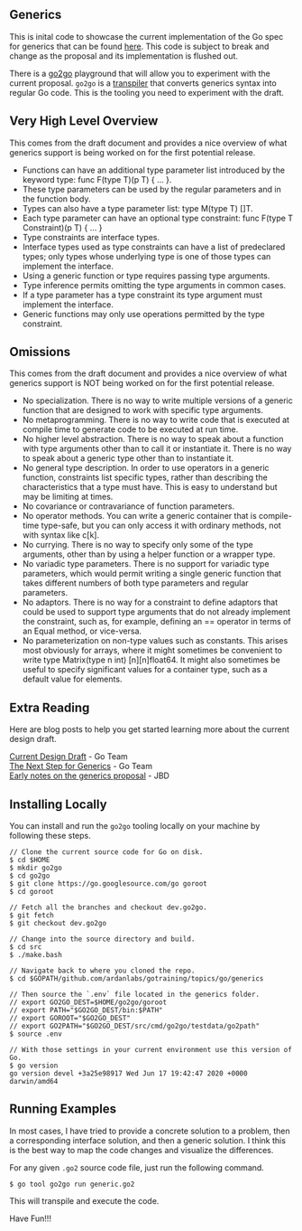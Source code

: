 ## Generics

This is inital code to showcase the current implementation of the Go spec for generics that can be found [here](https://go.googlesource.com/proposal/+/refs/heads/master/design/go2draft-type-parameters.md). This code is subject to break and change as the proposal and its implementation is flushed out.

There is a [go2go](https://go2goplay.golang.org/) playground that will allow you to experiment with the current proposal. `go2go` is a [transpiler](https://en.wikipedia.org/wiki/Source-to-source_compiler) that converts generics syntax into regular Go code. This is the tooling you need to experiment with the draft.

## Very High Level Overview

This comes from the draft document and provides a nice overview of what generics support is being worked on for the first potential release.

* Functions can have an additional type parameter list introduced by the keyword type: func F(type T)(p T) { ... }.
* These type parameters can be used by the regular parameters and in the function body.
* Types can also have a type parameter list: type M(type T) []T.
* Each type parameter can have an optional type constraint: func F(type T Constraint)(p T) { ... }
* Type constraints are interface types.
* Interface types used as type constraints can have a list of predeclared types; only types whose underlying type is one of those types can implement the interface.
* Using a generic function or type requires passing type arguments.
* Type inference permits omitting the type arguments in common cases.
* If a type parameter has a type constraint its type argument must implement the interface.
* Generic functions may only use operations permitted by the type constraint.

## Omissions

This comes from the draft document and provides a nice overview of what generics support is NOT being worked on for the first potential release.

* No specialization. There is no way to write multiple versions of a generic function that are designed to work with specific type arguments.
* No metaprogramming. There is no way to write code that is executed at compile time to generate code to be executed at run time.
* No higher level abstraction. There is no way to speak about a function with type arguments other than to call it or instantiate it. There is no way to speak about a generic type other than to instantiate it.
* No general type description. In order to use operators in a generic function, constraints list specific types, rather than describing the characteristics that a type must have. This is easy to understand but may be limiting at times.
* No covariance or contravariance of function parameters.
* No operator methods. You can write a generic container that is compile-time type-safe, but you can only access it with ordinary methods, not with syntax like c[k].
* No currying. There is no way to specify only some of the type arguments, other than by using a helper function or a wrapper type.
* No variadic type parameters. There is no support for variadic type parameters, which would permit writing a single generic function that takes different numbers of both type parameters and regular parameters.
* No adaptors. There is no way for a constraint to define adaptors that could be used to support type arguments that do not already implement the constraint, such as, for example, defining an == operator in terms of an Equal method, or vice-versa.
* No parameterization on non-type values such as constants. This arises most obviously for arrays, where it might sometimes be convenient to write type Matrix(type n int) [n][n]float64. It might also sometimes be useful to specify significant values for a container type, such as a default value for elements.

## Extra Reading

Here are blog posts to help you get started learning more about the current design draft.

[Current Design Draft](https://go.googlesource.com/proposal/+/refs/heads/master/design/go2draft-type-parameters) - Go Team  
[The Next Step for Generics](https://blog.golang.org/generics-next-step) - Go Team  
[Early notes on the generics proposal](https://rakyll.org/generics-proposal/) - JBD  

## Installing Locally

You can install and run the `go2go` tooling locally on your machine by following these steps.

```
// Clone the current source code for Go on disk.
$ cd $HOME
$ mkdir go2go
$ cd go2go
$ git clone https://go.googlesource.com/go goroot
$ cd goroot

// Fetch all the branches and checkout dev.go2go.
$ git fetch
$ git checkout dev.go2go

// Change into the source directory and build.
$ cd src
$ ./make.bash

// Navigate back to where you cloned the repo.
$ cd $GOPATH/github.com/ardanlabs/gotraining/topics/go/generics

// Then source the `.env` file located in the generics folder.
// export GO2GO_DEST=$HOME/go2go/goroot
// export PATH="$GO2GO_DEST/bin:$PATH"
// export GOROOT="$GO2GO_DEST"
// export GO2PATH="$GO2GO_DEST/src/cmd/go2go/testdata/go2path"
$ source .env

// With those settings in your current environment use this version of Go.
$ go version
go version devel +3a25e98917 Wed Jun 17 19:42:47 2020 +0000 darwin/amd64
```

## Running Examples

In most cases, I have tried to provide a concrete solution to a problem, then a corresponding interface solution, and then a generic solution. I think this is the best way to map the code changes and visualize the differences.

For any given `.go2` source code file, just run the following command.

```
$ go tool go2go run generic.go2
```

This will transpile and execute the code.

Have Fun!!!
